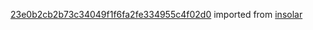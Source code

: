 [23e0b2cb2b73c34049f1f6fa2fe334955c4f02d0](https://github.com/insolar/insolar/commit/23e0b2cb2b73c34049f1f6fa2fe334955c4f02d0) imported from [insolar](https://github.com/insolar/insolar)

